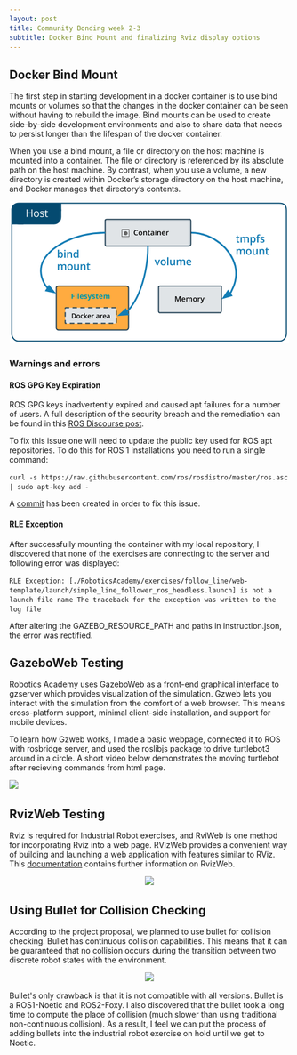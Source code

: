 ```yaml
---
layout: post
title: Community Bonding week 2-3
subtitle: Docker Bind Mount and finalizing Rviz display options
---
```


## Docker Bind Mount

The first step in starting development in a docker container is to use bind mounts or volumes so that the changes in the docker container can be seen without having to rebuild the image. Bind mounts can be used to create side-by-side development environments and also to share data that needs to persist longer than the lifespan of the docker container.

When you use a bind mount, a file or directory on the host machine is mounted into a container. The file or directory is referenced by its absolute path on the host machine. By contrast, when you use a volume, a new directory is created within Docker’s storage directory on the host machine, and Docker manages that directory’s contents.

<p align="center"><img src="../img/types-of-mounts-bind.png"></p>

### Warnings and errors

#### ROS GPG Key Expiration

ROS GPG keys inadvertently expired and caused apt failures for a number of users. A full description of the security breach and the remediation can be found in this [ROS Discourse post](https://discourse.ros.org/t/new-gpg-keys-deployed-for-packages-ros-org/9454).

To fix this issue one will need to update the public key used for ROS apt repositories. To do this for ROS 1 installations you need to run a single command:

```curl -s https://raw.githubusercontent.com/ros/rosdistro/master/ros.asc | sudo apt-key add -```

A [commit](https://github.com/JdeRobot/RoboticsAcademy/commit/842c0758a856c7119b6435fc8f17907bd17fdab1) has been created in order to fix this issue.

#### RLE Exception

After successfully mounting the container with my local repository, I discovered that none of the exercises are connecting to the server and following error was displayed:

```RLE Exception: [./RoboticsAcademy/exercises/follow_line/web-template/launch/simple_line_follower_ros_headless.launch] is not a launch file name The traceback for the exception was written to the log file```

After altering the GAZEBO_RESOURCE_PATH and paths in instruction.json, the error was rectified.

## GazeboWeb Testing

Robotics Academy uses GazeboWeb as a front-end graphical interface to gzserver which provides visualization of the simulation. Gzweb lets you interact with the simulation from the comfort of a web browser. This means cross-platform support, minimal client-side installation, and support for mobile devices.

To learn how Gzweb works, I made a basic webpage, connected it to ROS with rosbridge server, and used the roslibjs package  to drive turtlebot3 around in a circle.  A short video below demonstrates the moving turtlebot after recieving commands from html page.

[![](../img/gzweb_thumbnail.jpg)](https://youtu.be/rP4x-JGfC0c)


## RvizWeb Testing

Rviz is required for Industrial Robot exercises, and RviWeb is one method for incorporating Rviz into a web page. RVizWeb provides a convenient way of building and launching a web application with features similar to RViz. This [documentation](https://github.com/osrf/rvizweb) contains further information on RvizWeb.

<p align="center"><img src="../img/RvizWeb.png"></p>

## Using Bullet for Collision Checking

According to the project proposal, we planned to use bullet for collision checking. Bullet has continuous collision capabilities. This means that it can be guaranteed that no collision occurs during the transition between two discrete robot states with the environment.

<p align="center"><img src="../img/bullet.png"></p>

Bullet's only drawback is that it is not compatible with all versions. Bullet is a ROS1-Noetic and ROS2-Foxy. I also discovered that the bullet took a long time to compute the place of collision (much slower than using traditional non-continuous collision). As a result, I feel we can put the process of adding bullets into the industrial robot exercise on hold until we get to Noetic.